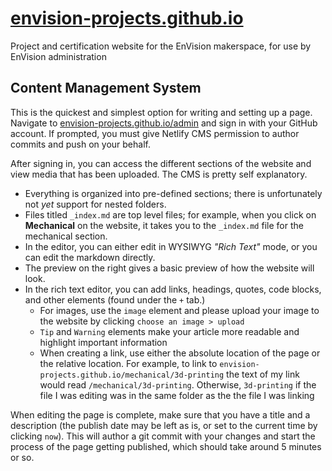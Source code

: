 # [envision-projects.github.io](envision-projects.github.io)
Project and certification website for the EnVision makerspace, for use by EnVision administration

## Content Management System

This is the quickest and simplest option for writing and setting up a page. Navigate to [envision-projects.github.io/admin](envision-projects.github.io/admin) and sign in with your GitHub account. If prompted, you must give Netlify CMS permission to author commits and push on your behalf. 

After signing in, you can access the different sections of the website and view media that has been uploaded. The CMS is pretty self explanatory.

- Everything is organized into pre-defined sections; there is unfortunately not _yet_ support for nested folders. 
- Files titled `_index.md` are top level files; for example, when you click on **Mechanical** on the website, it takes you to the `_index.md` file for the mechanical section. 
- In the editor, you can either edit in WYSIWYG _"Rich Text"_ mode, or you can edit the markdown directly. 
- The preview on the right gives a basic preview of how the website will look.
- In the rich text editor, you can add links, headings, quotes, code blocks, and other elements (found under the `+` tab.)
  - For images, use the `image` element and please upload your image to the website by clicking `choose an image > upload`
  - `Tip` and `Warning` elements make your article more readable and highlight important information
  - When creating a link, use either the absolute location of the page or the relative location. For example, to link to `envision-projects.github.io/mechanical/3d-printing` the text of my link would read `/mechanical/3d-printing`. Otherwise, `3d-printing` if the file I was editing was in the same folder as the the file I was linking

When editing the page is complete, make sure that you have a title and a description (the publish date may be left as is, or set to the current time by clicking `now`). This will author a git commit with your changes and start the process of the page getting published, which should take around 5 minutes or so. 

